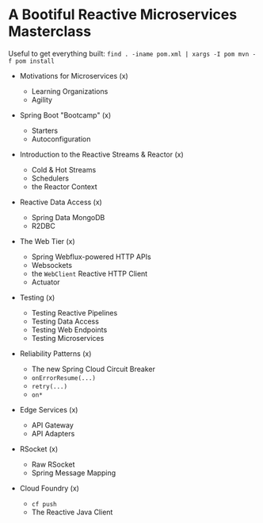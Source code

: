# A Bootiful Reactive Microservices Masterclass 

Useful to get everything built: `find . -iname pom.xml | xargs -I pom mvn -f pom install`

* Motivations for Microservices (x)
	*  Learning Organizations 
	*  Agility 

* Spring Boot "Bootcamp" (x)
	*  Starters
	*  Autoconfiguration

* Introduction to the Reactive Streams & Reactor (x)
	*  Cold & Hot Streams 
	*  Schedulers
	*  the Reactor Context

* Reactive Data Access (x)
	*  Spring Data MongoDB 
	*  R2DBC 

* The Web Tier (x)
	* Spring Webflux-powered HTTP APIs 
	* Websockets
	* the `WebClient` Reactive HTTP Client 
	* Actuator 

* Testing (x)
	*  Testing Reactive Pipelines 
	*  Testing Data Access 
	*  Testing Web Endpoints 
	*  Testing Microservices 

* Reliability Patterns (x)
	*  The new Spring Cloud Circuit Breaker 
	*  `onErrorResume(...)` 
	*  `retry(...)` 
	*  `on*`

* Edge Services (x)
	*  API Gateway
	*  API Adapters

* RSocket (x)
	*  Raw RSocket
	* Spring Message Mapping 

* Cloud Foundry (x)
	*  `cf push`
	*  The Reactive Java Client 
